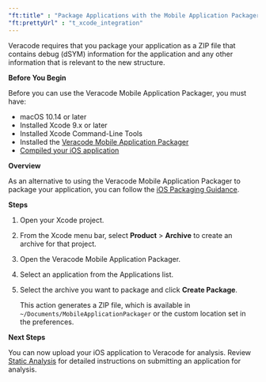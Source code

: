 ```yaml
---
"ft:title" : "Package Applications with the Mobile Application Packager"
"ft:prettyUrl" : "t_xcode_integration"
---
```

Veracode requires that you package your application as a ZIP file that contains debug (dSYM) information for the application and any other information that is relevant to the new structure.

<p font-size="13pt"><b>Before You Begin</b></p>

Before you can use the Veracode Mobile Application Packager, you must have:

- macOS 10.14 or later
- Installed Xcode 9.x or later
- Installed Xcode Command-Line Tools
- Installed the [Veracode Mobile Application Packager](https://docs.veracode.com/r/t_install_xcode)
- [Compiled your iOS application](https://docs.veracode.com/r/compilation_ios)

<p font-size="13pt"><b>Overview</b></p>

As an alternative to using the Veracode Mobile Application Packager to package your application, you can follow the [iOS Packaging Guidance](https://docs.veracode.com/r/compilation_ios).

<p font-size="13pt"><b>Steps</b></p>

1.  Open your Xcode project.

2.  From the Xcode menu bar, select **Product** \> **Archive** to create an archive for that project.

3.  Open the Veracode Mobile Application Packager.

4.  Select an application from the Applications list.

5.  Select the archive you want to package and click **Create Package**.

    This action generates a ZIP file, which is available in `~/Documents/MobileApplicationPackager` or the custom location set in the preferences.

<p font-size="13pt"><b>Next Steps</b></p>

You can now upload your iOS application to Veracode for analysis. Review [Static Analysis](https://docs.veracode.com/r/request_main) for detailed instructions on submitting an application for analysis.